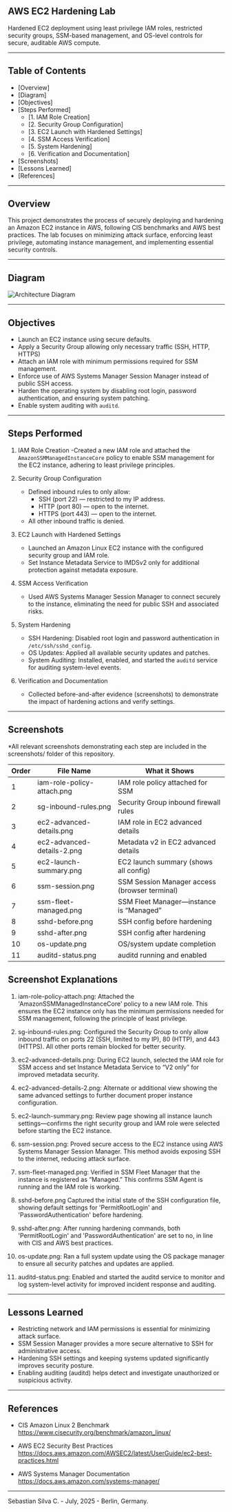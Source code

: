 ## AWS EC2 Hardening Lab

Hardened EC2 deployment using least privilege IAM roles, restricted security groups, SSM-based management, and OS-level controls for secure, auditable AWS compute.

---

## Table of Contents

- [Overview]
- [Diagram]
- [Objectives]
- [Steps Performed]
  - [1. IAM Role Creation]
  - [2. Security Group Configuration]
  - [3. EC2 Launch with Hardened Settings]
  - [4. SSM Access Verification]
  - [5. System Hardening]
  - [6. Verification and Documentation]
- [Screenshots]
- [Lessons Learned]
- [References]

---

## Overview

This project demonstrates the process of securely deploying and hardening an Amazon EC2 instance in AWS, following CIS benchmarks and AWS best practices. The lab focuses on minimizing attack surface, enforcing least privilege, automating instance management, and implementing essential security controls.

---

## Diagram

![Architecture Diagram](diagram.png)

---

## Objectives

- Launch an EC2 instance using secure defaults.
- Apply a Security Group allowing only necessary traffic (SSH, HTTP, HTTPS)
- Attach an IAM role with minimum permissions required for SSM management.
- Enforce use of AWS Systems Manager Session Manager instead of public SSH access.
- Harden the operating system by disabling root login, password authentication, and ensuring system patching.
- Enable system auditing with `auditd`.

---

## Steps Performed

1. IAM Role Creation
   -Created a new IAM role and attached the `AmazonSSMManagedInstanceCore` policy to enable SSM management for the EC2 instance, adhering to least privilege principles.

2. Security Group Configuration
   - Defined inbound rules to only allow:
      - SSH (port 22) — restricted to my IP address.
      - HTTP (port 80) — open to the internet.
      - HTTPS (port 443) — open to the internet.
   - All other inbound traffic is denied.

3. EC2 Launch with Hardened Settings
   - Launched an Amazon Linux EC2 instance with the configured security group and IAM role.  
   - Set Instance Metadata Service to IMDSv2 only for additional protection against metadata exposure.

4. SSM Access Verification
   - Used AWS Systems Manager Session Manager to connect securely to the instance, eliminating the need for public SSH and associated risks.

5. System Hardening
   - SSH Hardening: Disabled root login and password authentication in `/etc/ssh/sshd_config`.
   - OS Updates: Applied all available security updates and patches.
   - System Auditing: Installed, enabled, and started the `auditd` service for auditing system-level events.

6. Verification and Documentation
   - Collected before-and-after evidence (screenshots) to demonstrate the impact of hardening actions and verify settings.

---

## Screenshots

*All relevant screenshots demonstrating each step are included in the screenshots/ folder of this repository.

| Order | File Name                  | What it Shows                                 |
| ----- | -------------------------- | --------------------------------------------- |
| 1     | iam-role-policy-attach.png | IAM role policy attached for SSM              |
| 2     | sg-inbound-rules.png       | Security Group inbound firewall rules         |
| 3     | ec2-advanced-details.png   | IAM role in EC2 advanced details              |
| 4     | ec2-advanced-details-2.png | Metadata v2 in EC2 advanced details           |
| 5     | ec2-launch-summary.png     | EC2 launch summary (shows all config)         |
| 6     | ssm-session.png            | SSM Session Manager access (browser terminal) |
| 7     | ssm-fleet-managed.png      | SSM Fleet Manager—instance is “Managed”       |
| 8     | sshd-before.png            | SSH config before hardening                   |
| 9     | sshd-after.png             | SSH config after hardening                    |
| 10    | os-update.png              | OS/system update completion                   |
| 11    | auditd-status.png          | auditd running and enabled                    |

## Screenshot Explanations

1. iam-role-policy-attach.png: Attached the 'AmazonSSMManagedInstanceCore' policy to a new IAM role. This ensures the EC2 instance only has the minimum permissions needed for SSM management, following the principle of least privilege.

2. sg-inbound-rules.png: Configured the Security Group to only allow inbound traffic on ports 22 (SSH, limited to my IP), 80 (HTTP), and 443 (HTTPS). All other ports remain blocked for better security.

3. ec2-advanced-details.png: During EC2 launch, selected the IAM role for SSM access and set Instance Metadata Service to “V2 only” for improved metadata security.

4. ec2-advanced-details-2.png: Alternate or additional view showing the same advanced settings to further document proper instance configuration.

5. ec2-launch-summary.png: Review page showing all instance launch settings—confirms the right security group and IAM role were selected before starting the EC2 instance.

6. ssm-session.png: Proved secure access to the EC2 instance using AWS Systems Manager Session Manager. This method avoids exposing SSH to the internet, reducing attack surface.

7. ssm-fleet-managed.png: Verified in SSM Fleet Manager that the instance is registered as “Managed.” This confirms SSM Agent is running and the IAM role is working.

8. sshd-before.png
Captured the initial state of the SSH configuration file, showing default settings for 'PermitRootLogin' and 'PasswordAuthentication' before hardening.

9. sshd-after.png: After running hardening commands, both 'PermitRootLogin' and 'PasswordAuthentication' are set to no, in line with CIS and AWS best practices.

10. os-update.png: Ran a full system update using the OS package manager to ensure all security patches and updates are applied.

11. auditd-status.png: Enabled and started the auditd service to monitor and log system-level activity for improved incident response and auditing.

---

## Lessons Learned

- Restricting network and IAM permissions is essential for minimizing attack surface.
- SSM Session Manager provides a more secure alternative to SSH for administrative access.
- Hardening SSH settings and keeping systems updated significantly improves security posture.
- Enabling auditing (auditd) helps detect and investigate unauthorized or suspicious activity.

---

## References

- CIS Amazon Linux 2 Benchmark
  https://www.cisecurity.org/benchmark/amazon_linux/

- AWS EC2 Security Best Practices
  https://docs.aws.amazon.com/AWSEC2/latest/UserGuide/ec2-best-practices.html

- AWS Systems Manager Documentation
  https://docs.aws.amazon.com/systems-manager/

---

Sebastian Silva C. - July, 2025 - Berlin, Germany.
